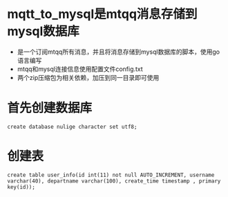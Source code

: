 # mqtt_to_mysql是mtqq消息存储到mysql数据库

- 是一个订阅mtqq所有消息，并且将消息存储到mysql数据库的脚本，使用go语言编写
- mtqq和mysql连接信息使用配置文件config.txt
- 两个zip压缩包为相关依赖，加压到同一目录即可使用

# 首先创建数据库
```
create database nulige character set utf8;
```

# 创建表
```
create table user_info(id int(11) not null AUTO_INCREMENT, username varchar(40), departname varchar(100), create_time timestamp , primary key(id));
```
